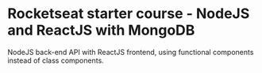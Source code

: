 # Rocketseat starter course - NodeJS and ReactJS with MongoDB
 NodeJS back-end API with ReactJS frontend, using functional components instead of class components.<br/>
